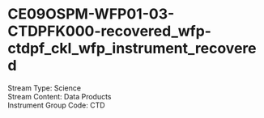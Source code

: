 # CE09OSPM-WFP01-03-CTDPFK000-recovered_wfp-ctdpf_ckl_wfp_instrument_recovered

Stream Type: Science<br>
Stream Content: Data Products<br>
Instrument Group Code: CTD<br>
